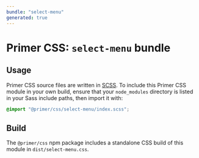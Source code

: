 ```yaml
---
bundle: "select-menu"
generated: true
---
```


# Primer CSS: `select-menu` bundle

## Usage

Primer CSS source files are written in [SCSS]. To include this Primer CSS module in your own build, ensure that your `node_modules` directory is listed in your Sass include paths, then import it with:

```scss
@import "@primer/css/select-menu/index.scss";
```

## Build

The `@primer/css` npm package includes a standalone CSS build of this module in `dist/select-menu.css`.

[scss]: https://sass-lang.com/documentation/syntax#scss
